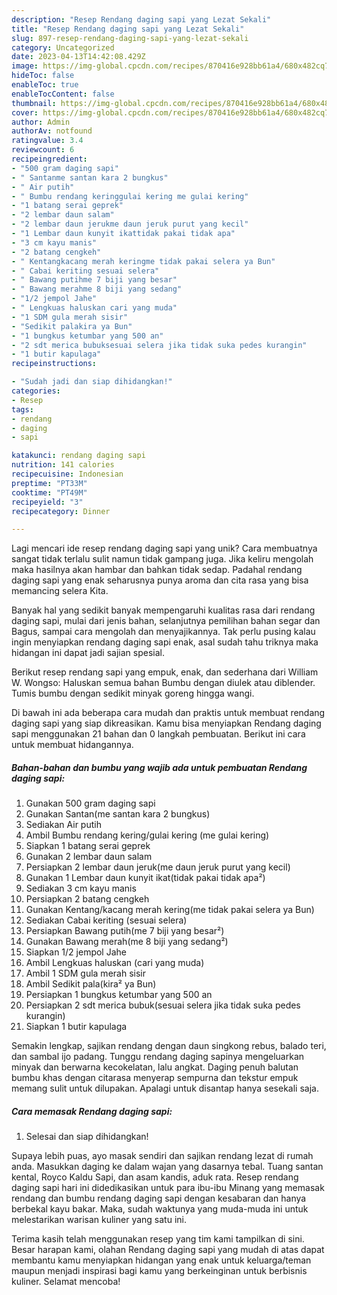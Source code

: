 ```yaml
---
description: "Resep Rendang daging sapi yang Lezat Sekali"
title: "Resep Rendang daging sapi yang Lezat Sekali"
slug: 897-resep-rendang-daging-sapi-yang-lezat-sekali
category: Uncategorized
date: 2023-04-13T14:42:08.429Z
image: https://img-global.cpcdn.com/recipes/870416e928bb61a4/680x482cq70/rendang-daging-sapi-foto-resep-utama.jpg
hideToc: false
enableToc: true
enableTocContent: false
thumbnail: https://img-global.cpcdn.com/recipes/870416e928bb61a4/680x482cq70/rendang-daging-sapi-foto-resep-utama.jpg
cover: https://img-global.cpcdn.com/recipes/870416e928bb61a4/680x482cq70/rendang-daging-sapi-foto-resep-utama.jpg
author: Admin
authorAv: notfound
ratingvalue: 3.4
reviewcount: 6
recipeingredient:
- "500 gram daging sapi"
- " Santanme santan kara 2 bungkus"
- " Air putih"
- " Bumbu rendang keringgulai kering me gulai kering"
- "1 batang serai geprek"
- "2 lembar daun salam"
- "2 lembar daun jerukme daun jeruk purut yang kecil"
- "1 Lembar daun kunyit ikattidak pakai tidak apa"
- "3 cm kayu manis"
- "2 batang cengkeh"
- " Kentangkacang merah keringme tidak pakai selera ya Bun"
- " Cabai keriting sesuai selera"
- " Bawang putihme 7 biji yang besar"
- " Bawang merahme 8 biji yang sedang"
- "1/2 jempol Jahe"
- " Lengkuas haluskan cari yang muda"
- "1 SDM gula merah sisir"
- "Sedikit palakira ya Bun"
- "1 bungkus ketumbar yang 500 an"
- "2 sdt merica bubuksesuai selera jika tidak suka pedes kurangin"
- "1 butir kapulaga"
recipeinstructions:

- "Sudah jadi dan siap dihidangkan!"
categories:
- Resep
tags:
- rendang
- daging
- sapi

katakunci: rendang daging sapi 
nutrition: 141 calories
recipecuisine: Indonesian
preptime: "PT33M"
cooktime: "PT49M"
recipeyield: "3"
recipecategory: Dinner

---
```





Lagi mencari ide resep rendang daging sapi yang unik? Cara membuatnya sangat tidak terlalu sulit namun tidak gampang juga. Jika keliru mengolah maka hasilnya akan hambar dan bahkan tidak sedap. Padahal rendang daging sapi yang enak seharusnya punya aroma dan cita rasa yang bisa memancing selera Kita.





Banyak hal yang sedikit banyak mempengaruhi kualitas rasa dari rendang daging sapi, mulai dari jenis bahan, selanjutnya pemilihan bahan segar dan Bagus, sampai cara mengolah dan menyajikannya. Tak perlu pusing kalau ingin menyiapkan rendang daging sapi enak,      asal sudah tahu triknya maka hidangan ini dapat jadi sajian spesial.














Berikut resep rendang sapi yang empuk, enak, dan sederhana dari William W. Wongso: Haluskan semua bahan Bumbu dengan diulek atau diblender. Tumis bumbu dengan sedikit minyak goreng hingga wangi.






Di bawah ini ada beberapa cara mudah dan praktis untuk membuat rendang daging sapi yang siap dikreasikan. Kamu bisa menyiapkan Rendang daging sapi menggunakan 21 bahan dan 0 langkah pembuatan. Berikut ini cara untuk membuat hidangannya.

<!--inarticleads1-->

##### Bahan-bahan dan bumbu yang wajib ada untuk pembuatan Rendang daging sapi:

1. Gunakan 500 gram daging sapi
1. Gunakan  Santan(me santan kara 2 bungkus)
1. Sediakan  Air putih
1. Ambil  Bumbu rendang kering/gulai kering (me gulai kering)
1. Siapkan 1 batang serai geprek
1. Gunakan 2 lembar daun salam
1. Persiapkan 2 lembar daun jeruk(me daun jeruk purut yang kecil)
1. Gunakan 1 Lembar daun kunyit ikat(tidak pakai tidak apa²)
1. Sediakan 3 cm kayu manis
1. Persiapkan 2 batang cengkeh
1. Gunakan  Kentang/kacang merah kering(me tidak pakai selera ya Bun)
1. Sediakan  Cabai keriting (sesuai selera)
1. Persiapkan  Bawang putih(me 7 biji yang besar²)
1. Gunakan  Bawang merah(me 8 biji yang sedang²)
1. Siapkan 1/2 jempol Jahe
1. Ambil  Lengkuas haluskan (cari yang muda)
1. Ambil 1 SDM gula merah sisir
1. Ambil Sedikit pala(kira² ya Bun)
1. Persiapkan 1 bungkus ketumbar yang 500 an
1. Persiapkan 2 sdt merica bubuk(sesuai selera jika tidak suka pedes kurangin)
1. Siapkan 1 butir kapulaga


Semakin lengkap, sajikan rendang dengan daun singkong rebus, balado teri, dan sambal ijo padang. Tunggu rendang daging sapinya mengeluarkan minyak dan berwarna kecokelatan, lalu angkat. Daging penuh balutan bumbu khas dengan citarasa menyerap sempurna dan tekstur empuk memang sulit untuk dilupakan. Apalagi untuk disantap hanya sesekali saja. 

<!--inarticleads2-->

##### Cara memasak Rendang daging sapi:


1. Selesai dan siap dihidangkan!

Supaya lebih puas, ayo masak sendiri dan sajikan rendang lezat di rumah anda. Masukkan daging ke dalam wajan yang dasarnya tebal. Tuang santan kental, Royco Kaldu Sapi, dan asam kandis, aduk rata. Resep rendang daging sapi hari ini didedikasikan untuk para ibu-ibu Minang yang memasak rendang dan bumbu rendang daging sapi dengan kesabaran dan hanya berbekal kayu bakar. Maka, sudah waktunya yang muda-muda ini untuk melestarikan warisan kuliner yang satu ini. 

Terima kasih telah menggunakan resep yang tim kami tampilkan di sini. Besar harapan kami, olahan Rendang daging sapi yang mudah di atas dapat membantu kamu menyiapkan hidangan yang enak untuk keluarga/teman maupun menjadi inspirasi bagi kamu yang berkeinginan untuk berbisnis kuliner. Selamat mencoba!
